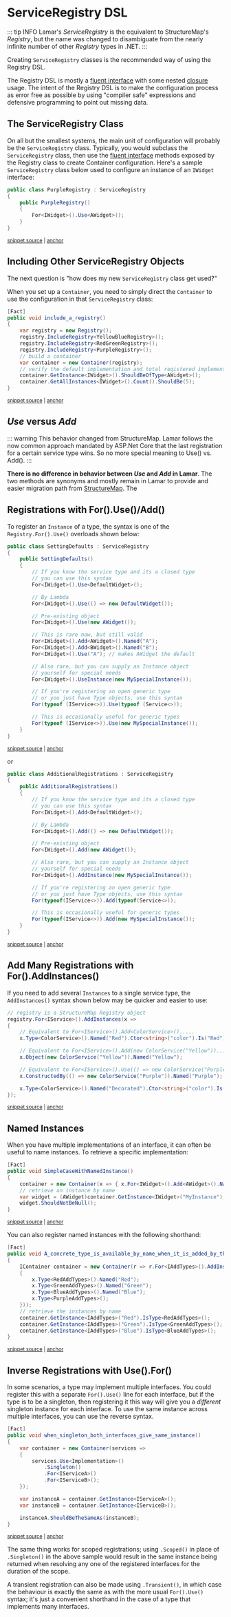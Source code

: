 # ServiceRegistry DSL

::: tip INFO
Lamar's *ServiceRegistry* is the equivalent to StructureMap's *Registry*, but the name was changed
to disambiguate from the nearly infinite number of other *Registry* types in .NET.
:::

Creating `ServiceRegistry` classes is the recommended way of using the Registry DSL.

The Registry DSL is mostly a [fluent interface][1] with some nested [closure][2] usage. The intent of the Registry DSL is to make the configuration process as error free as possible by using "compiler safe" expressions and defensive programming to point out missing data.

## The ServiceRegistry Class

On all but the smallest systems, the main unit of configuration will probably be the `ServiceRegistry` class.  Typically, you would subclass the `ServiceRegistry` class, then use the [fluent interface](https://en.wikipedia.org/wiki/Fluent_interface) methods exposed by the Registry class to create Container configuration. Here's a sample `ServiceRegistry` class below used to configure an instance of an `IWidget` interface:

<!-- snippet: sample_simple-registry -->
<a id='snippet-sample_simple-registry'></a>
```cs
public class PurpleRegistry : ServiceRegistry
{
    public PurpleRegistry()
    {
        For<IWidget>().Use<AWidget>();
    }
}
```
<sup><a href='https://github.com/JasperFx/lamar/blob/master/src/StructureMap.Testing/Configuration/DSL/RegistryTester.cs#L35-L44' title='Snippet source file'>snippet source</a> | <a href='#snippet-sample_simple-registry' title='Start of snippet'>anchor</a></sup>
<!-- endSnippet -->

## Including Other ServiceRegistry Objects

The next question is "how does my new `ServiceRegistry` class get used?"

When you set up a `Container`, you need to simply direct the `Container` to use the configuration in that `ServiceRegistry` class:

<!-- snippet: sample_including-registries -->
<a id='snippet-sample_including-registries'></a>
```cs
[Fact]
public void include_a_registry()
{
    var registry = new Registry();
    registry.IncludeRegistry<YellowBlueRegistry>();
    registry.IncludeRegistry<RedGreenRegistry>();
    registry.IncludeRegistry<PurpleRegistry>();
    // build a container
    var container = new Container(registry);
    // verify the default implementation and total registered implementations
    container.GetInstance<IWidget>().ShouldBeOfType<AWidget>();
    container.GetAllInstances<IWidget>().Count().ShouldBe(5);
}
```
<sup><a href='https://github.com/JasperFx/lamar/blob/master/src/StructureMap.Testing/Configuration/DSL/RegistryTester.cs#L101-L116' title='Snippet source file'>snippet source</a> | <a href='#snippet-sample_including-registries' title='Start of snippet'>anchor</a></sup>
<!-- endSnippet -->

## _Use_ versus _Add_

::: warning
This behavior changed from StructureMap. Lamar follows the now common approach mandated by ASP.Net Core that the last registration
for a certain service type wins. So no more special meaning to Use() vs. Add().
:::

**There is no difference in behavior between *Use* and *Add* in Lamar**. The two methods are synonyms and
mostly remain in Lamar to provide and easier migration path from [StructureMap](https://structuremap.github.io). The

## Registrations with For().Use()/Add()

To register an `Instance` of a type, the syntax is one of the `Registry.For().Use()` overloads shown below:

<!-- snippet: sample_SettingDefaults -->
<a id='snippet-sample_settingdefaults'></a>
```cs
public class SettingDefaults : ServiceRegistry
{
    public SettingDefaults()
    {
        // If you know the service type and its a closed type
        // you can use this syntax
        For<IWidget>().Use<DefaultWidget>();

        // By Lambda
        For<IWidget>().Use(() => new DefaultWidget());

        // Pre-existing object
        For<IWidget>().Use(new AWidget());

        // This is rare now, but still valid
        For<IWidget>().Add<AWidget>().Named("A");
        For<IWidget>().Add<BWidget>().Named("B");
        For<IWidget>().Use("A"); // makes AWidget the default

        // Also rare, but you can supply an Instance object
        // yourself for special needs
        For<IWidget>().UseInstance(new MySpecialInstance());

        // If you're registering an open generic type
        // or you just have Type objects, use this syntax
        For(typeof (IService<>)).Use(typeof (Service<>));

        // This is occasionally useful for generic types
        For(typeof (IService<>)).Use(new MySpecialInstance());
    }
}
```
<sup><a href='https://github.com/JasperFx/lamar/blob/master/src/StructureMap.Testing/Acceptance/basic_registrations.cs#L22-L54' title='Snippet source file'>snippet source</a> | <a href='#snippet-sample_settingdefaults' title='Start of snippet'>anchor</a></sup>
<!-- endSnippet -->

or

<!-- snippet: sample_AdditionalRegistrations -->
<a id='snippet-sample_additionalregistrations'></a>
```cs
public class AdditionalRegistrations : ServiceRegistry
{
    public AdditionalRegistrations()
    {
        // If you know the service type and its a closed type
        // you can use this syntax
        For<IWidget>().Add<DefaultWidget>();

        // By Lambda
        For<IWidget>().Add(() => new DefaultWidget());

        // Pre-existing object
        For<IWidget>().Add(new AWidget());

        // Also rare, but you can supply an Instance object
        // yourself for special needs
        For<IWidget>().AddInstance(new MySpecialInstance());

        // If you're registering an open generic type
        // or you just have Type objects, use this syntax
        For(typeof(IService<>)).Add(typeof(Service<>));

        // This is occasionally useful for generic types
        For(typeof(IService<>)).Add(new MySpecialInstance());
    }
}
```
<sup><a href='https://github.com/JasperFx/lamar/blob/master/src/StructureMap.Testing/Acceptance/basic_registrations.cs#L55-L82' title='Snippet source file'>snippet source</a> | <a href='#snippet-sample_additionalregistrations' title='Start of snippet'>anchor</a></sup>
<!-- endSnippet -->

## Add Many Registrations with For().AddInstances()

If you need to add several `Instances` to a single service type, the `AddInstances()` syntax
shown below may be quicker and easier to use:

<!-- snippet: sample_Using-AddInstances -->
<a id='snippet-sample_using-addinstances'></a>
```cs
// registry is a StructureMap Registry object
registry.For<IService>().AddInstances(x =>
{
    // Equivalent to For<IService>().Add<ColorService>().....
    x.Type<ColorService>().Named("Red").Ctor<string>("color").Is("Red");

    // Equivalent to For<IService>().Add(new ColorService("Yellow"))......
    x.Object(new ColorService("Yellow")).Named("Yellow");

    // Equivalent to For<IService>().Use(() => new ColorService("Purple"))....
    x.ConstructedBy(() => new ColorService("Purple")).Named("Purple");

    x.Type<ColorService>().Named("Decorated").Ctor<string>("color").Is("Orange");
});
```
<sup><a href='https://github.com/JasperFx/lamar/blob/master/src/StructureMap.Testing/Configuration/DSL/InterceptAllInstancesOfPluginTypeTester.cs#L31-L48' title='Snippet source file'>snippet source</a> | <a href='#snippet-sample_using-addinstances' title='Start of snippet'>anchor</a></sup>
<!-- endSnippet -->

## Named Instances

When you have multiple implementations of an interface, it can often be useful to
name instances. To retrieve a specific implementation:

<!-- snippet: sample_named-instance -->
<a id='snippet-sample_named-instance'></a>
```cs
[Fact]
public void SimpleCaseWithNamedInstance()
{
    container = new Container(x => { x.For<IWidget>().Add<AWidget>().Named("MyInstance"); });
    // retrieve an instance by name
    var widget = (AWidget)container.GetInstance<IWidget>("MyInstance");
    widget.ShouldNotBeNull();
}
```
<sup><a href='https://github.com/JasperFx/lamar/blob/master/src/StructureMap.Testing/Configuration/DSL/AddInstanceTester.cs#L63-L73' title='Snippet source file'>snippet source</a> | <a href='#snippet-sample_named-instance' title='Start of snippet'>anchor</a></sup>
<!-- endSnippet -->

You can also register named instances with the following shorthand:

<!-- snippet: sample_named-instances-shorthand -->
<a id='snippet-sample_named-instances-shorthand'></a>
```cs
[Fact]
public void A_concrete_type_is_available_by_name_when_it_is_added_by_the_shorthand_mechanism()
{
    IContainer container = new Container(r => r.For<IAddTypes>().AddInstances(x =>
    {
        x.Type<RedAddTypes>().Named("Red");
        x.Type<GreenAddTypes>().Named("Green");
        x.Type<BlueAddTypes>().Named("Blue");
        x.Type<PurpleAddTypes>();
    }));
    // retrieve the instances by name
    container.GetInstance<IAddTypes>("Red").IsType<RedAddTypes>();
    container.GetInstance<IAddTypes>("Green").IsType<GreenAddTypes>();
    container.GetInstance<IAddTypes>("Blue").IsType<BlueAddTypes>();
}
```
<sup><a href='https://github.com/JasperFx/lamar/blob/master/src/StructureMap.Testing/Configuration/DSL/AddTypesTester.cs#L29-L46' title='Snippet source file'>snippet source</a> | <a href='#snippet-sample_named-instances-shorthand' title='Start of snippet'>anchor</a></sup>
<!-- endSnippet -->

## Inverse Registrations with Use().For()

In some scenarios, a type may implement multiple interfaces.
You could register this with a separate `For().Use()` line for each interface, but if the type is to be a singleton, then registering it this way will give you a *different* singleton instance for each interface. To use the same instance across multiple interfaces, you can use the reverse syntax.

<!-- snippet: sample_inverse-registration -->
<a id='snippet-sample_inverse-registration'></a>
```cs
[Fact]
public void when_singleton_both_interfaces_give_same_instance()
{
    var container = new Container(services =>
    {
        services.Use<Implementation>()
            .Singleton()
            .For<IServiceA>()
            .For<IServiceB>();
    });

    var instanceA = container.GetInstance<IServiceA>();
    var instanceB = container.GetInstance<IServiceB>();

    instanceA.ShouldBeTheSameAs(instanceB);
}
```
<sup><a href='https://github.com/JasperFx/lamar/blob/master/src/Lamar.Testing/IoC/one_instance_across_multiple_interfaces.cs#L7-L25' title='Snippet source file'>snippet source</a> | <a href='#snippet-sample_inverse-registration' title='Start of snippet'>anchor</a></sup>
<!-- endSnippet -->

The same thing works for scoped registrations; using `.Scoped()` in place of `.Singleton()` in the above sample would result in the same instance being returned when resolving any one of the registered interfaces for the duration of the scope.

A transient registration can also be made using `.Transient()`, in which case the behaviour is exactly the same as with the more usual `For().Use()` syntax; it's just a convenient shorthand in the case of a type that implements many interfaces.

[1]: http://martinfowler.com/bliki/FluentInterface.html
[2]: http://en.wikipedia.org/wiki/Closure_%28computer_programming%29
